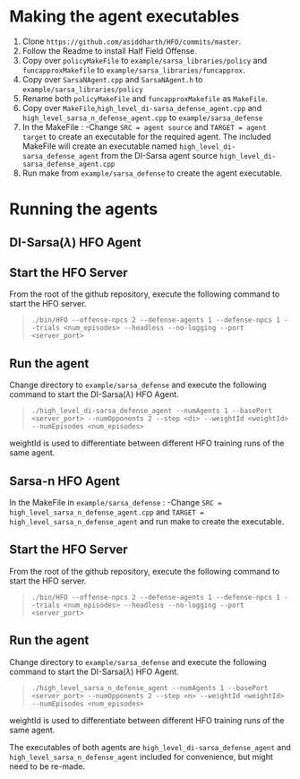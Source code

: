 # Making the agent executables
1. Clone `https://github.com/asiddharth/HFO/commits/master`.
2. Follow the Readme to install Half Field Offense.
3. Copy over `policyMakeFile` to `example/sarsa_libraries/policy` and `funcapproxMakefile` to `example/sarsa_libraries/funcapprox`.
4. Copy over `SarsaNAgent.cpp` and `SarsaNAgent.h` to `example/sarsa_libraries/policy`
5. Rename both `policyMakeFile` and `funcapproxMakefile` as `MakeFile`.
6. Copy over `MakeFile`,`high_level_di-sarsa_defense_agent.cpp` and `high_level_sarsa_n_defense_agent.cpp` to `example/sarsa_defense`
7. In the MakeFile :
	-Change `SRC = agent source` and `TARGET = agent target` to create an executable for the required agent.
   The included MakeFile will create an executable named `high_level_di-sarsa_defense_agent` from the DI-Sarsa agent source `high_level_di-sarsa_defense_agent.cpp`
8. Run make from `example/sarsa_defense` to create the agent executable.


# Running the agents

## DI-Sarsa(_&lambda;_) HFO Agent 
## Start the HFO Server
From the root of the github repository, execute the following command to start the HFO server. 

>`./bin/HFO --offense-npcs 2 --defense-agents 1 --defense-npcs 1 --trials <num_episodes> --headless --no-logging --port <server_port>`

## Run the agent
Change directory to `example/sarsa_defense` and execute the following command to start the DI-Sarsa(_&lambda;_) HFO Agent.

>`./high_level_di-sarsa_defense_agent --numAgents 1 --basePort <server_port> --numOpponents 2 --step <di> --weightId <weightId> --numEpisodes <num_episodes>`

weightId is used to differentiate between different HFO training runs of the same agent.

## Sarsa-n HFO Agent

In the MakeFile in `example/sarsa_defense` :
	-Change `SRC = high_level_sarsa_n_defense_agent.cpp` and `TARGET = high_level_sarsa_n_defense_agent` and run make to create the executable.

## Start the HFO Server
From the root of the github repository, execute the following command to start the HFO server. 

>`./bin/HFO --offense-npcs 2 --defense-agents 1 --defense-npcs 1 --trials <num_episodes> --headless --no-logging --port <server_port>`

## Run the agent
Change directory to `example/sarsa_defense` and execute the following command to start the DI-Sarsa(_&lambda;_) HFO Agent.

>`./high_level_sarsa_n_defense_agent --numAgents 1 --basePort <server_port> --numOpponents 2 --step <n> --weightId <weightId> --numEpisodes <num_episodes>`

weightId is used to differentiate between different HFO training runs of the same agent.


The executables of both agents are `high_level_di-sarsa_defense_agent` and `high_level_sarsa_n_defense_agent` included for convenience, but might need to be re-made.




